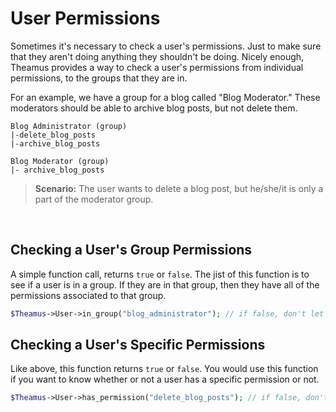 # User Permissions

Sometimes it's necessary to check a user's permissions. Just to make sure that they aren't doing anything they shouldn't be doing. Nicely enough, Theamus provides a way to check a user's permissions from individual permissions, to the groups that they are in.

For an example, we have a group for a blog called "Blog Moderator." These moderators should be able to archive blog posts, but not delete them.

```
Blog Administrator (group)
|-delete_blog_posts
|-archive_blog_posts

Blog Moderator (group)
|- archive_blog_posts
```

> __Scenario:__ The user wants to delete a blog post, but he/she/it is only a part of the moderator group.

&nbsp;

## Checking a User's Group Permissions

A simple function call, returns `true` or `false`. The jist of this function is to see if a user is in a group. If they are in that group, then they have all of the permissions associated to that group.

```php
$Theamus->User->in_group("blog_administrator"); // if false, don't let the user delete the post
```

## Checking a User's Specific Permissions

Like above, this function returns `true` or `false`. You would use this function if you want to know whether or not a user has a specific permission or not.

```php
$Theamus->User->has_permission("delete_blog_posts"); // if false, don't let the user delete the post
```
